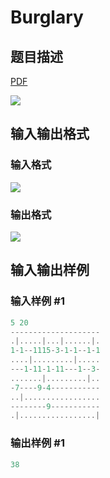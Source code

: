 # Burglary

## 题目描述

[problemUrl]: https://uva.onlinejudge.org/index.php?option=com_onlinejudge&Itemid=8&category=878&page=show_problem&problem=5214

[PDF](https://uva.onlinejudge.org/external/132/p13290.pdf)

![](https://cdn.luogu.com.cn/upload/vjudge_pic/UVA13290/dd61618a58e83f874fda504c7d1169e69d4fea29.png)

## 输入输出格式

### 输入格式

![](https://cdn.luogu.com.cn/upload/vjudge_pic/UVA13290/d671a79ed83c28475225133ee13aa3d8f8a394e7.png)

### 输出格式

![](https://cdn.luogu.com.cn/upload/vjudge_pic/UVA13290/803497aa5b5498b7e14a888b706aca7752d883bb.png)

## 输入输出样例

### 输入样例 #1

```cpp
5 20
--------------------
.|.....|...|......|.
1-1--1115-3-1-1--1-1
....|.........|.....
---1-11-1-11---1--3-
.......|.........|..
-7----9-4-----------
..|.................
--------9-----------
.|.................|
```


### 输出样例 #1

```cpp
38
```


